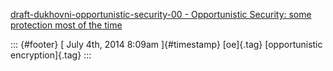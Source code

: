 [draft-dukhovni-opportunistic-security-00 - Opportunistic Security: some
protection most of the
time](%20https://t.umblr.com/redirect?z=https%3A%2F%2Ftools.ietf.org%2Fhtml%2Fdraft-dukhovni-opportunistic-security-00&t=MmI2NmNkN2Y3YzBlYjNlZDQ5Y2VhODc4N2FiOWU3NmZmMjhmZDQ3YyxGbjlBUlBQSw%3D%3D&b=t%3Af-JKqRHWTpWK1DKXwqj3Yg&p=https%3A%2F%2Fdummdida.tumblr.com%2Fpost%2F90734487945%2Fdraft-dukhovni-opportunistic-security-00&m=1)

::: {#footer}
[ July 4th, 2014 8:09am ]{#timestamp} [oe]{.tag} [opportunistic
encryption]{.tag}
:::
